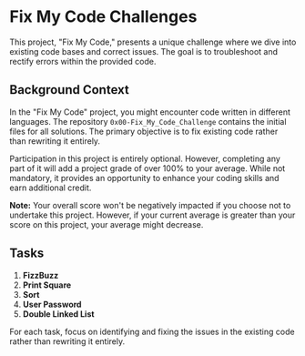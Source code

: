 # Fix My Code Challenges

This project, "Fix My Code," presents a unique challenge where we dive into existing code bases and correct issues. The goal is to troubleshoot and rectify errors within the provided code.

## Background Context

In the "Fix My Code" project, you might encounter code written in different languages. The repository `0x00-Fix_My_Code_Challenge` contains the initial files for all solutions. The primary objective is to fix existing code rather than rewriting it entirely.

Participation in this project is entirely optional. However, completing any part of it will add a project grade of over 100% to your average. While not mandatory, it provides an opportunity to enhance your coding skills and earn additional credit.

**Note:** Your overall score won't be negatively impacted if you choose not to undertake this project. However, if your current average is greater than your score on this project, your average might decrease.

## Tasks

1. **FizzBuzz**
2. **Print Square**
3. **Sort**
4. **User Password**
5. **Double Linked List**

For each task, focus on identifying and fixing the issues in the existing code rather than rewriting it entirely.
